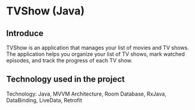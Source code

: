 # TVShow (Java)
## Introduce
TVShow is an application that manages your list of movies and TV shows. The application helps you organize your list of TV shows, mark watched episodes, and track the progress of each TV show.
## Technology used in the project
Technology: Java, MVVM Architecture, Room Database, RxJava,
DataBinding, LiveData, Retrofit

